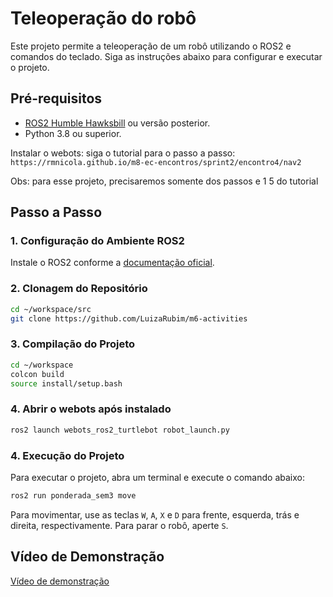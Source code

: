 # Teleoperação do robô

Este projeto permite a teleoperação de um robô utilizando o ROS2 e comandos do teclado. Siga as instruções abaixo para configurar e executar o projeto.

## Pré-requisitos

- [ROS2 Humble Hawksbill](https://docs.ros.org/en/humble/Installation.html) ou versão posterior.
- Python 3.8 ou superior.

Instalar o webots:
 siga o tutorial para o passo a passo: `https://rmnicola.github.io/m8-ec-encontros/sprint2/encontro4/nav2`

 Obs: para esse projeto, precisaremos somente dos passos e 1 5 do tutorial


## Passo a Passo

### 1. Configuração do Ambiente ROS2

Instale o ROS2 conforme a [documentação oficial](https://docs.ros.org/en/humble/Installation.html).

### 2. Clonagem do Repositório

```bash
cd ~/workspace/src
git clone https://github.com/LuizaRubim/m6-activities

```

### 3. Compilação do Projeto

```bash
cd ~/workspace
colcon build
source install/setup.bash
```

### 4. Abrir o webots após instalado


```bash
ros2 launch webots_ros2_turtlebot robot_launch.py
```


### 4. Execução do Projeto

Para executar o projeto, abra um terminal e execute o comando abaixo:
```bash
ros2 run ponderada_sem3 move
```
Para movimentar, use as teclas `W`, `A`, `X` e `D` para frente, esquerda, trás e direita, respectivamente. Para parar o robô, aperte `S`.


## Vídeo de Demonstração

[Vídeo de demonstração](https://youtu.be/z58X15WlP6w)
